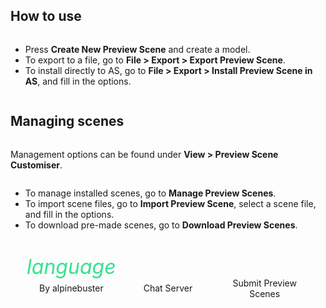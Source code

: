 <div id="about-page">
<style>
  #about-page {
    display: flex;
		flex-direction: column;
    flex-grow: 1;
  }
  #about-content {
    display: flex;
		flex-direction: column;
    flex-grow: 1;
  }
  #about-markdown-links {
    display: flex;
    justify-content: space-around;
    margin: 20px 20px 0;
  }
  #about-markdown-links > a {
    display: flex;
    flex-direction: column;
    align-items: center;
    gap: 5px;
    padding: 5px;
    text-decoration: none;
    flex-grow: 1;
    flex-basis: 0;
    color: var(--color-subtle_text);
    text-align: center;
  }
  #about-markdown-links > a:hover {
    background-color: var(--color-accent);
    color: var(--color-accent_text);
    border-radius: 4px;
  }
  #about-markdown-links > a > i {
    font-size: 32px;
    width: 100%;
    max-width: initial;
    height: 32px;
    text-align: center;
  }
  #about-markdown-links > a:hover > i {
    color: var(--color-accent_text) !important;
  }
  #about-markdown-links > a > p {
    flex: 1;
    display: flex;
    align-items: center;
    margin: 0;
  }
</style>


<div id="about-content">
  <h2>How to use</h2>
  <ul>
    <li>Press <strong>Create New Preview Scene</strong> and create a model.</li>
    <li>To export to a file, go to <strong>File > Export > Export Preview Scene</strong>.</li>
    <li>To install directly to AS, go to <strong>File > Export > Install Preview Scene in AS</strong>, and fill in the options.</li>
  </ul>
  <h2>Managing scenes</h2>
  <p>Management options can be found under <strong>View > Preview Scene Customiser</strong>.</p>
  <ul>
    <li>To manage installed scenes, go to <strong>Manage Preview Scenes</strong>.</li>
    <li>To import scene files, go to <strong>Import Preview Scene</strong>, select a scene file, and fill in the options.</li>
    <li>To download pre-made scenes, go to <strong>Download Preview Scenes</strong>.</li>
  </ul>
</div>
<div id="about-markdown-links">
  <a href="https://alpinebuster.top/">
    <i class="material-icons icon" style="color: #33E38E;">language</i>
    <p>By alpinebuster</p>
  </a>
  <a href="https://chat.alpinebuster.top/">
    <i class="fa_big icon fas fa-comment-dots" style="color: #727FFF;"></i>
    <p>Chat Server</p>
  </a>
  <a href="https://gitea.alpinebuster.top/zzz/as-plugins/">
    <i class="fa_big icon fab fa-github" style="color: #6E40C9;"></i>
    <p>Submit Preview Scenes</p>
  </a>
</div>
</div>
